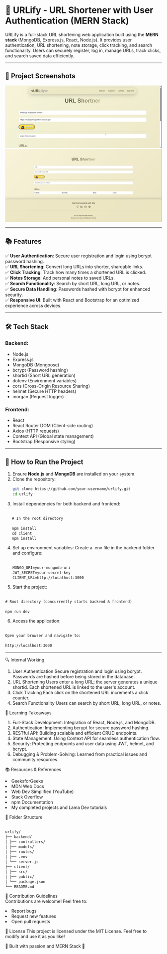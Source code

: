 # 🚀 URLify - URL Shortener with User Authentication (MERN Stack)

URLify is a full-stack URL shortening web application built using the **MERN stack** (MongoDB, Express.js, React, Node.js). It provides user authentication, URL shortening, note storage, click tracking, and search functionality. Users can securely register, log in, manage URLs, track clicks, and search saved data efficiently.

---

## 📸 Project Screenshots

![URLify Homepage](./screenshots/url1.png)  
![URLify Dashboard](./screenshots/url2.jpeg)

---

## 📚 Features

✅ **User Authentication**: Secure user registration and login using bcrypt password hashing.  
✅ **URL Shortening**: Convert long URLs into shorter, shareable links.  
✅ **Click Tracking**: Track how many times a shortened URL is clicked.  
✅ **Notes Storage**: Add personal notes to saved URLs.  
✅ **Search Functionality**: Search by short URL, long URL, or notes.  
✅ **Secure Data Handling**: Passwords hashed with bcrypt for enhanced security.  
✅ **Responsive UI**: Built with React and Bootstrap for an optimized experience across devices.

---

## 🛠️ Tech Stack

### Backend:

- Node.js
- Express.js
- MongoDB (Mongoose)
- bcrypt (Password hashing)
- shortid (Short URL generation)
- dotenv (Environment variables)
- cors (Cross-Origin Resource Sharing)
- helmet (Secure HTTP headers)
- morgan (Request logger)

### Frontend:

- React
- React Router DOM (Client-side routing)
- Axios (HTTP requests)
- Context API (Global state management)
- Bootstrap (Responsive styling)

---

## 🚀 How to Run the Project

1. Ensure **Node.js** and **MongoDB** are installed on your system.
2. Clone the repository:
   ```bash
   git clone https://github.com/your-username/urlify.git
   cd urlify
   ```
3. Install dependencies for both backend and frontend:

```

   # In the root directory

   npm install
   cd client
   npm install
```

4. Set up environment variables:
   Create a .env file in the backend folder and configure:

   ```

   MONGO_URI=your-mongodb-uri
   JWT_SECRET=your-secret-key
   CLIENT_URL=http://localhost:3000
   ```

5. Start the project:

```

# Root directory (concurrently starts backend & frontend)

npm run dev

```

6. Access the application:

```

Open your browser and navigate to:

http://localhost:3000

```

<hr/>

🔍 Internal Working

1. User Authentication
   Secure registration and login using bcrypt.
   Passwords are hashed before being stored in the database.
2. URL Shortening
   Users enter a long URL; the server generates a unique shortid.
   Each shortened URL is linked to the user's account.
3. Click Tracking
   Each click on the shortened URL increments a click counter.
4. Search Functionality
   Users can search by short URL, long URL, or notes.

📖 Learning Takeaways

1. Full-Stack Development: Integration of React, Node.js, and MongoDB.
2. Authentication: Implementing bcrypt for secure password hashing.
3. RESTful API: Building scalable and efficient CRUD endpoints.
4. State Management: Using Context API for seamless authentication flow.
5. Security: Protecting endpoints and user data using JWT, helmet, and bcrypt.
6. Debugging & Problem-Solving: Learned from practical issues and community resources.

📚 Resources & References

<li>GeeksforGeeks</li>
<li>MDN Web Docs</li>
<li>Web Dev Simplified (YouTube)</li>
<li>Stack Overflow</li>
<li>npm Documentation</li>
<li> My completed projects and Lama Dev tutorials</li>

📌 Folder Structure

```

urlify/
├── backend/
│ ├── controllers/
│ ├── models/
│ ├── routes/
│ ├── .env
│ └── server.js
├── client/
│ ├── src/
│ ├── public/
│ └── package.json
└── README.md
```

📣 Contribution Guidelines <br>
Contributions are welcome! Feel free to:

<li>Report bugs</li>
<li>Request new features</li>
<li>Open pull requests</li>



📄 License
This project is licensed under the MIT License.
Feel free to modify and use it as you like!



💙 Built with passion and MERN Stack 💙
